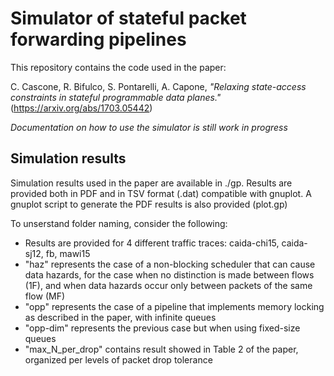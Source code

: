 # Simulator of stateful packet forwarding pipelines

This repository contains the code used in the paper:

C. Cascone, R. Bifulco, S. Pontarelli, A. Capone, *"Relaxing state-access constraints in stateful programmable data planes."* (https://arxiv.org/abs/1703.05442)

*Documentation on how to use the simulator is still work in progress*

## Simulation results

Simulation results used in the paper are available in ./gp. Results are provided both in PDF and in TSV format (.dat) compatible with gnuplot. A gnuplot script to generate the PDF results is also provided (plot.gp)

To unserstand folder naming, consider the following:
* Results are provided for 4 different traffic traces: caida-chi15, caida-sj12, fb, mawi15
* "haz" represents the case of a non-blocking scheduler that can cause data hazards, for the case when no distinction is made between flows (1F), and when data hazards occur only between packets of the same flow (MF)
* "opp" represents the case of a pipeline that implements memory locking as described in the paper, with infinite queues
* "opp-dim" represents the previous case but when using fixed-size queues
* "max_N_per_drop" contains result showed in Table 2 of the paper, organized per levels of packet drop tolerance
